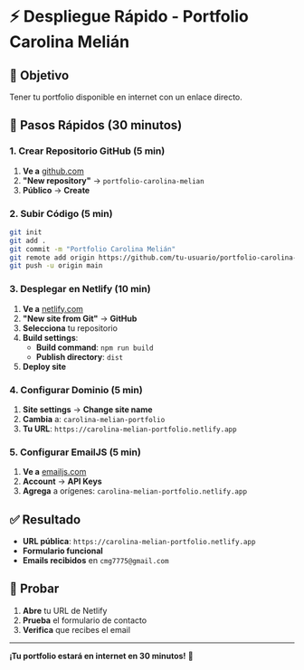 # ⚡ Despliegue Rápido - Portfolio Carolina Melián

## 🎯 **Objetivo**
Tener tu portfolio disponible en internet con un enlace directo.

## 🚀 **Pasos Rápidos (30 minutos)**

### **1. Crear Repositorio GitHub (5 min)**
1. **Ve a** [github.com](https://github.com)
2. **"New repository"** → `portfolio-carolina-melian`
3. **Público** → **Create**

### **2. Subir Código (5 min)**
```bash
git init
git add .
git commit -m "Portfolio Carolina Melián"
git remote add origin https://github.com/tu-usuario/portfolio-carolina-melian.git
git push -u origin main
```

### **3. Desplegar en Netlify (10 min)**
1. **Ve a** [netlify.com](https://netlify.com)
2. **"New site from Git"** → **GitHub**
3. **Selecciona** tu repositorio
4. **Build settings**:
   - **Build command**: `npm run build`
   - **Publish directory**: `dist`
5. **Deploy site**

### **4. Configurar Dominio (5 min)**
1. **Site settings** → **Change site name**
2. **Cambia** a: `carolina-melian-portfolio`
3. **Tu URL**: `https://carolina-melian-portfolio.netlify.app`

### **5. Configurar EmailJS (5 min)**
1. **Ve a** [emailjs.com](https://emailjs.com)
2. **Account** → **API Keys**
3. **Agrega** a orígenes: `carolina-melian-portfolio.netlify.app`

## ✅ **Resultado**
- **URL pública**: `https://carolina-melian-portfolio.netlify.app`
- **Formulario funcional**
- **Emails recibidos** en `cmg7775@gmail.com`

## 🧪 **Probar**
1. **Abre** tu URL de Netlify
2. **Prueba** el formulario de contacto
3. **Verifica** que recibes el email

---

**¡Tu portfolio estará en internet en 30 minutos!** 🚀

